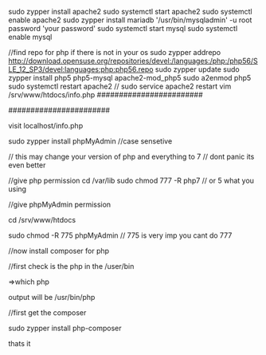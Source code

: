sudo zypper install apache2
sudo systemctl start apache2
sudo systemctl enable apache2
sudo zypper install mariadb
'/usr/bin/mysqladmin' -u root password 'your password'
sudo systemctl start mysql
sudo systemctl enable mysql

//find repo for php if there is not in your os
sudo zypper addrepo http://download.opensuse.org/repositories/devel:/languages:/php:/php56/SLE_12_SP3/devel:languages:php:php56.repo
sudo zypper update
sudo zypper install php5 php5-mysql apache2-mod_php5
sudo a2enmod php5
sudo systemctl restart apache2 // sudo service apache2 restart
vim /srv/www/htdocs/info.php
########################
<?php
    phpinfo();
?>
#######################

visit localhost/info.php

sudo zypper install phpMyAdmin    //case sensetive

// this may change your version of php and everything to 7
// dont panic its even better


//give php permission
cd /var/lib
sudo chmod 777 -R php7 // or 5 what you using

//give phpMyAdmin permission


cd /srv/www/htdocs

sudo chmod -R 775 phpMyAdmin    // 775 is very imp you cant do 777




//now install composer for php

//first check is the php in the /user/bin 

=>which php

output will be
/usr/bin/php

//first get the composer

sudo zypper install php-composer


thats it



